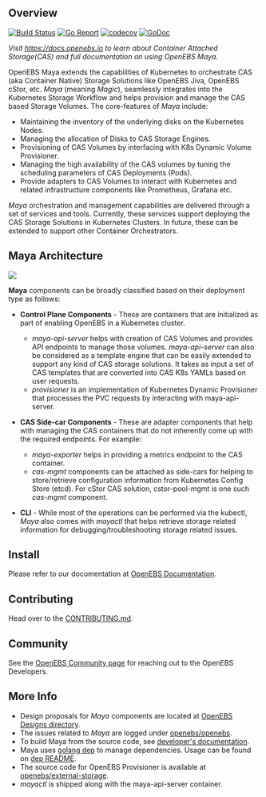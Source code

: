 ## Overview

[![Build Status](https://travis-ci.org/openebs/maya.svg?branch=master)](https://travis-ci.org/openebs/maya)
[![Go Report](https://goreportcard.com/badge/github.com/openebs/maya)](https://goreportcard.com/report/github.com/openebs/maya) [![codecov](https://codecov.io/gh/openebs/maya/branch/master/graph/badge.svg)](https://codecov.io/gh/openebs/maya) [![GoDoc](https://godoc.org/github.com/openebs/maya?status.svg)](https://godoc.org/github.com/openebs/maya)

*Visit https://docs.openebs.io to learn about Container Attached Storage(CAS) and full documentation on using OpenEBS Maya.*

OpenEBS Maya extends the capabilities of Kubernetes to orchestrate CAS (aka Container Native) Storage Solutions like OpenEBS Jiva, OpenEBS cStor, etc. *Maya* (meaning *Magic*), seamlessly integrates into the Kubernetes Storage Workflow and helps provision and manage the CAS based Storage Volumes. The core-features of *Maya* include:
- Maintaining the inventory of the underlying disks on the Kubernetes Nodes.
- Managing the allocation of Disks to CAS Storage Engines.
- Provisioning of CAS Volumes by interfacing with K8s Dynamic Volume Provisioner.
- Managing the high availability of the CAS volumes by tuning the scheduling parameters of CAS Deployments (Pods).
- Provide adapters to CAS Volumes to interact with Kubernetes and related infrastructure components like Prometheus, Grafana etc.

*Maya* orchestration and management capabilities are delivered through a set of services and tools. Currently, these services support deploying the CAS Storage Solutions in Kubernetes Clusters. In future, these can be extended to support other Container Orchestrators.

## Maya Architecture
![](./docs/openebs-maya-architecture.png)

**Maya** components can be broadly classified based on their deployment type as follows:

- **Control Plane Components** - These are containers that are initialized as part of enabling OpenEBS in a Kubernetes cluster.
  * *maya-api-server* helps with creation of CAS Volumes and provides API endpoints to manage those volumes. *maya-api-server* can also be considered as a template engine that can be easily extended to support any kind of CAS storage solutions. It takes as input a set of CAS templates that are converted into CAS K8s YAMLs based on user requests.
  * *provisioner* is an implementation of Kubernetes Dynamic Provisioner that processes the PVC requests by interacting with maya-api-server.

- **CAS Side-car Components** - These are adapter components that help with managing the CAS containers that do not inherently come up with the required endpoints. For example:
  - *maya-exporter* helps in providing a metrics endpoint to the CAS container.
  - *cas-mgmt* components can be attached as side-cars for helping to store/retrieve configuration information from Kubernetes Config Store (etcd). For cStor CAS solution, cstor-pool-mgmt is one such *cas-mgmt* component.

- **CLI** - While most of the operations can be performed via the kubectl, *Maya* also comes with *mayactl* that helps retrieve storage related information for debugging/troubleshooting storage related issues.

## Install

Please refer to our documentation at [OpenEBS Documentation](http://docs.openebs.io/).

## Contributing

Head over to the [CONTRIBUTING.md](./CONTRIBUTING.md).

## Community

See the [OpenEBS Community page](https://github.com/openebs/openebs/tree/master/community) for reaching out to the OpenEBS Developers.

## More Info
- Design proposals for *Maya* components are located at [OpenEBS Designs directory](https://github.com/openebs/openebs/tree/master/contribute/design).
- The issues related to *Maya* are logged under [openebs/openebs](https://github.com/openebs/openebs/issues).
- To build Maya from the source code, see [developer's documentation].
- Maya uses [golang dep] to manage dependencies. Usage can be found on [dep README].
- The source code for OpenEBS Provisioner is available at [openebs/external-storage](https://github.com/openebs/external-storage).
- *mayactl* is shipped along with the maya-api-server container.

[Go environment]: https://golang.org/doc/install
[developer's documentation]: https://github.com/openebs/maya/blob/master/docs/developer.md
[golang dep]: https://github.com/golang/dep
[dep README]: https://github.com/golang/dep#usage
